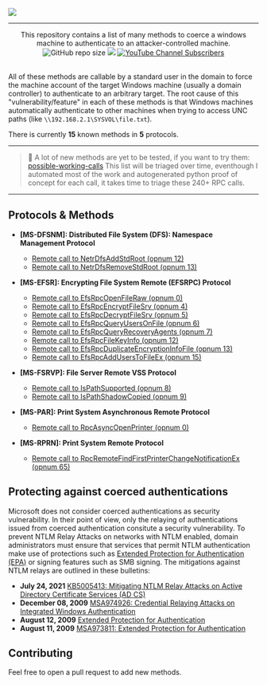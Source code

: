 ![](./.github/banner.png)

---

<p align="center">
  This repository contains a list of many methods to coerce a windows machine to authenticate to an attacker-controlled machine.
  <br>
  <img alt="GitHub repo size" src="https://img.shields.io/badge/coerce%20methods-15-brightgreen">
  <a href="https://twitter.com/intent/follow?screen_name=podalirius_" title="Follow"><img src="https://img.shields.io/twitter/follow/podalirius_?label=Podalirius&style=social"></a>
  <a href="https://www.youtube.com/c/Podalirius_?sub_confirmation=1" title="Subscribe"><img alt="YouTube Channel Subscribers" src="https://img.shields.io/youtube/channel/subscribers/UCF_x5O7CSfr82AfNVTKOv_A?style=social"></a>
  <br>
  <br>
</p>

All of these methods are callable by a standard user in the domain to force the machine account of the target Windows machine (usually a domain controller) to authenticate to an arbitrary target. The root cause of this "vulnerability/feature" in each of these methods is that Windows machines automatically authenticate to other machines when trying to access UNC paths (like `\\192.168.2.1\SYSVOL\file.txt`).

There is currently **15** known methods in **5** protocols.

---

> 🎉 A lot of new methods are yet to be tested, if you want to try them: [possible-working-calls](./possible-working-calls/)
> This list will be triaged over time, eventhough I automated most of the work and autogenerated python proof of concept for each call, it takes time to triage these 240+ RPC calls.

---

## Protocols & Methods

 + **[MS-DFSNM]: Distributed File System (DFS): Namespace Management Protocol**
    - [Remote call to NetrDfsAddStdRoot (opnum 12)](./methods/%5BMS-DFSNM%5D%20Distributed%20File%20System%20%28DFS%29%20Namespace%20Management%20Protocol/Remote%20call%20to%20NetrDfsAddStdRoot%20(opnum%2012)/README.md)
    - [Remote call to NetrDfsRemoveStdRoot (opnum 13)](./methods/%5BMS-DFSNM%5D%20Distributed%20File%20System%20%28DFS%29%20Namespace%20Management%20Protocol/Remote%20call%20to%20NetrDfsRemoveStdRoot%20(opnum%2013)/README.md)


 + **[MS-EFSR]: Encrypting File System Remote (EFSRPC) Protocol** 
    - [Remote call to EfsRpcOpenFileRaw (opnum 0)](./methods/%5BMS-EFSR%5D%20Encrypting%20File%20System%20Remote%20%28EFSRPC%29%20Protocol/Remote%20call%20to%20EfsRpcOpenFileRaw%20(opnum%200)/README.md) 
    - [Remote call to EfsRpcEncryptFileSrv (opnum 4)](./methods/%5BMS-EFSR%5D%20Encrypting%20File%20System%20Remote%20%28EFSRPC%29%20Protocol/Remote%20call%20to%20EfsRpcEncryptFileSrv%20(opnum%204)/README.md) 
    - [Remote call to EfsRpcDecryptFileSrv (opnum 5)](./methods/%5BMS-EFSR%5D%20Encrypting%20File%20System%20Remote%20%28EFSRPC%29%20Protocol/Remote%20call%20to%20EfsRpcDecryptFileSrv%20(opnum%205)/README.md) 
    - [Remote call to EfsRpcQueryUsersOnFile (opnum 6)](./methods/%5BMS-EFSR%5D%20Encrypting%20File%20System%20Remote%20%28EFSRPC%29%20Protocol/Remote%20call%20to%20EfsRpcQueryUsersOnFile%20(opnum%206)/README.md) 
    - [Remote call to EfsRpcQueryRecoveryAgents (opnum 7)](./methods/%5BMS-EFSR%5D%20Encrypting%20File%20System%20Remote%20%28EFSRPC%29%20Protocol/Remote%20call%20to%20EfsRpcQueryRecoveryAgents%20(opnum%207)/README.md) 
    - [Remote call to EfsRpcFileKeyInfo (opnum 12)](./methods/%5BMS-EFSR%5D%20Encrypting%20File%20System%20Remote%20%28EFSRPC%29%20Protocol/Remote%20call%20to%20EfsRpcFileKeyInfo%20(opnum%2012)/README.md) 
    - [Remote call to EfsRpcDuplicateEncryptionInfoFile (opnum 13)](./methods/%5BMS-EFSR%5D%20Encrypting%20File%20System%20Remote%20%28EFSRPC%29%20Protocol/Remote%20call%20to%20EfsRpcDuplicateEncryptionInfoFile%20(opnum%2013)/README.md) 
    - [Remote call to EfsRpcAddUsersToFileEx (opnum 15)](./methods/%5BMS-EFSR%5D%20Encrypting%20File%20System%20Remote%20%28EFSRPC%29%20Protocol/Remote%20call%20to%20EfsRpcAddUsersToFileEx%20(opnum%2015)/README.md)


 + **[MS-FSRVP]: File Server Remote VSS Protocol**
    - [Remote call to IsPathSupported (opnum 8)](./methods/%5BMS-FSRVP%5D%20File%20Server%20Remote%20VSS%20Protocol/Remote%20call%20to%20IsPathSupported%20(opnum%208)/Remote%20call%20to%20IsPathShadowCopied%20(opnum%209)/README.md)
    - [Remote call to IsPathShadowCopied (opnum 9)](./methods/%5BMS-FSRVP%5D%20File%20Server%20Remote%20VSS%20Protocol/Remote%20call%20to%20IsPathShadowCopied%20(opnum%209)/Remote%20call%20to%20IsPathSupported%20(opnum%208)/README.md) 
    

 + **[MS-PAR]: Print System Asynchronous Remote Protocol** 
    - [Remote call to RpcAsyncOpenPrinter (opnum 0)](./methods/%5BMS-PAR%5D%20Print%20System%20Asynchronous%20Remote%20Protocol/Remote%20call%20to%20RpcAsyncOpenPrinter%20(opnum%200)/README.md) 


 + **[MS-RPRN]: Print System Remote Protocol** 
    - [Remote call to RpcRemoteFindFirstPrinterChangeNotificationEx (opnum 65)](./methods/%5BMS-RPRN%5D%20Print%20System%20Remote%20Protocol/Remote%20call%20to%20RpcRemoteFindFirstPrinterChangeNotificationEx%20(opnum%2065)/README.md)

## Protecting against coerced authentications

Microsoft does not consider coerced authentications as security vulnerability. In their point of view, only the relaying of authentications issued from coerced authentication consitute a security vulnerability. To prevent NTLM Relay Attacks on networks with NTLM enabled, domain administrators must ensure that services that permit NTLM authentication make use of protections such as [Extended Protection for Authentication (EPA)](https://msrc-blog.microsoft.com/2009/12/08/extended-protection-for-authentication/) or signing features such as SMB signing. The mitigations against NTLM relays are outlined in these bulletins:

 - **July 24, 2021** [KB5005413: Mitigating NTLM Relay Attacks on Active Directory Certificate Services (AD CS)](https://support.microsoft.com/en-us/topic/kb5005413-mitigating-ntlm-relay-attacks-on-active-directory-certificate-services-ad-cs-3612b773-4043-4aa9-b23d-b87910cd3429)
 - **December 08, 2009** [MSA974926: Credential Relaying Attacks on Integrated Windows Authentication](https://docs.microsoft.com/en-us/security-updates/SecurityAdvisories/2009/974926)
 - **August 12, 2009** [Extended Protection for Authentication](https://msrc-blog.microsoft.com/2009/12/08/extended-protection-for-authentication/)
 - **August 11, 2009** [MSA973811: Extended Protection for Authentication](https://docs.microsoft.com/en-us/security-updates/securityadvisories/2009/973811)

 
## Contributing

Feel free to open a pull request to add new methods.
